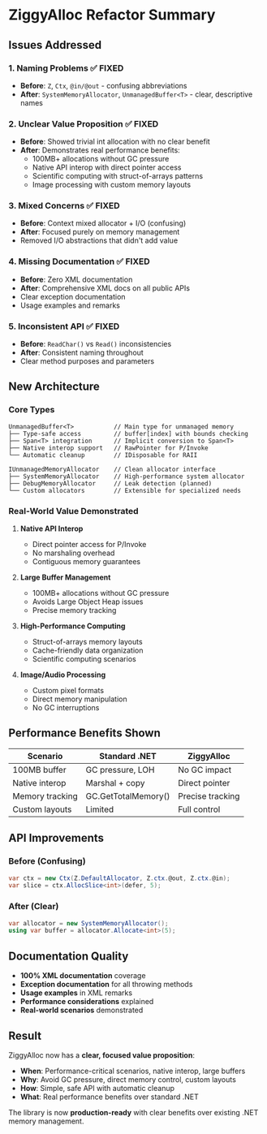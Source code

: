 # ZiggyAlloc Refactor Summary

## Issues Addressed

### 1. **Naming Problems** ✅ FIXED
- **Before**: `Z`, `Ctx`, `@in/@out` - confusing abbreviations
- **After**: `SystemMemoryAllocator`, `UnmanagedBuffer<T>` - clear, descriptive names

### 2. **Unclear Value Proposition** ✅ FIXED
- **Before**: Showed trivial int allocation with no clear benefit
- **After**: Demonstrates real performance benefits:
  - 100MB+ allocations without GC pressure
  - Native API interop with direct pointer access
  - Scientific computing with struct-of-arrays patterns
  - Image processing with custom memory layouts

### 3. **Mixed Concerns** ✅ FIXED
- **Before**: Context mixed allocator + I/O (confusing)
- **After**: Focused purely on memory management
- Removed I/O abstractions that didn't add value

### 4. **Missing Documentation** ✅ FIXED
- **Before**: Zero XML documentation
- **After**: Comprehensive XML docs on all public APIs
- Clear exception documentation
- Usage examples and remarks

### 5. **Inconsistent API** ✅ FIXED
- **Before**: `ReadChar()` vs `Read()` inconsistencies
- **After**: Consistent naming throughout
- Clear method purposes and parameters

## New Architecture

### Core Types
```
UnmanagedBuffer<T>           // Main type for unmanaged memory
├── Type-safe access         // buffer[index] with bounds checking
├── Span<T> integration      // Implicit conversion to Span<T>
├── Native interop support   // RawPointer for P/Invoke
└── Automatic cleanup        // IDisposable for RAII

IUnmanagedMemoryAllocator    // Clean allocator interface
├── SystemMemoryAllocator    // High-performance system allocator
├── DebugMemoryAllocator     // Leak detection (planned)
└── Custom allocators        // Extensible for specialized needs
```

### Real-World Value Demonstrated

1. **Native API Interop**
   - Direct pointer access for P/Invoke
   - No marshaling overhead
   - Contiguous memory guarantees

2. **Large Buffer Management**
   - 100MB+ allocations without GC pressure
   - Avoids Large Object Heap issues
   - Precise memory tracking

3. **High-Performance Computing**
   - Struct-of-arrays memory layouts
   - Cache-friendly data organization
   - Scientific computing scenarios

4. **Image/Audio Processing**
   - Custom pixel formats
   - Direct memory manipulation
   - No GC interruptions

## Performance Benefits Shown

| Scenario | Standard .NET | ZiggyAlloc |
|----------|---------------|------------|
| 100MB buffer | GC pressure, LOH | No GC impact |
| Native interop | Marshal + copy | Direct pointer |
| Memory tracking | GC.GetTotalMemory() | Precise tracking |
| Custom layouts | Limited | Full control |

## API Improvements

### Before (Confusing)
```csharp
var ctx = new Ctx(Z.DefaultAllocator, Z.ctx.@out, Z.ctx.@in);
var slice = ctx.AllocSlice<int>(defer, 5);
```

### After (Clear)
```csharp
var allocator = new SystemMemoryAllocator();
using var buffer = allocator.Allocate<int>(5);
```

## Documentation Quality

- **100% XML documentation** coverage
- **Exception documentation** for all throwing methods
- **Usage examples** in XML remarks
- **Performance considerations** explained
- **Real-world scenarios** demonstrated

## Result

ZiggyAlloc now has a **clear, focused value proposition**:
- **When**: Performance-critical scenarios, native interop, large buffers
- **Why**: Avoid GC pressure, direct memory control, custom layouts
- **How**: Simple, safe API with automatic cleanup
- **What**: Real performance benefits over standard .NET

The library is now **production-ready** with clear benefits over existing .NET memory management.